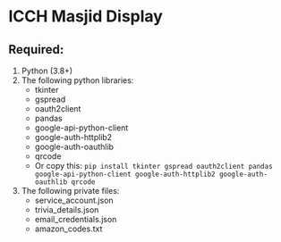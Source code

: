 # ICCH Masjid Display

## Required:

1. Python (3.8+)
2. The following python libraries:
   - tkinter
   - gspread
   - oauth2client
   - pandas 
   - google-api-python-client
   - google-auth-httplib2
   - google-auth-oauthlib
   - qrcode
   - Or copy this: `pip install tkinter gspread oauth2client pandas google-api-python-client google-auth-httplib2 google-auth-oauthlib qrcode`
3. The following private files:
   - service_account.json
   - trivia_details.json
   - email_credentials.json
   - amazon_codes.txt
